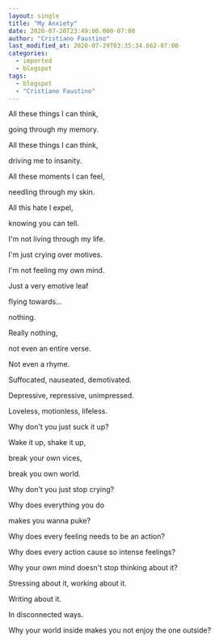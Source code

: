 ```yaml
---
layout: single
title: "My Anxiety"
date: 2020-07-28T23:49:00.000-07:00
author: "Cristiano Faustino"
last_modified_at: 2020-07-29T03:35:34.662-07:00
categories:
  - imported
  - blogspot
tags:
  - blogspot
  - "Cristiano Faustino"
---
```


All these things I can think,



going through my memory.



All these things I can think,



driving me to insanity.







All these moments I can feel,



needling through my skin.



All this hate I expel,



knowing you can tell.







I'm not living through my life.



I'm just crying over motives.



I'm not feeling my own mind.



Just a very emotive leaf



flying towards...



nothing.







Really nothing,



not even an entire verse.



Not even a rhyme.







Suffocated, nauseated, demotivated.



Depressive, repressive, unimpressed.



Loveless, motionless, lifeless.







Why don't you just suck it up?



Wake it up, shake it up,



break your own vices,



break you own world.



Why don't you just stop crying?



Why does everything you do



makes you wanna puke?







Why does every feeling needs to be an action?



Why does every action cause so intense feelings?



Why your own mind doesn't stop thinking about it?



Stressing about it, working about it.



Writing about it.



In disconnected ways.







Why your world inside makes you not enjoy the one outside?
